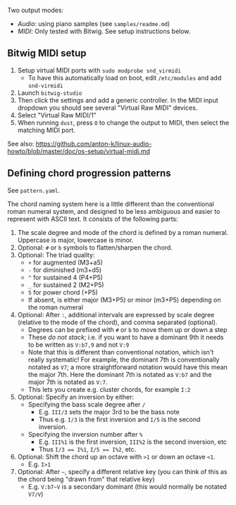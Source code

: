 Two output modes:

- _Audio_: using piano samples (see `samples/readme.md`)
- _MIDI_: Only tested with Bitwig. See setup instructions below.

## Bitwig MIDI setup

1. Setup virtual MIDI ports with `sudo modprobe snd_virmidi`
    - To have this automatically load on boot, edit `/etc/modules` and add `snd-virmidi`
2. Launch `bitwig-studio`
3. Then click the settings and add a generic controller. In the MIDI input dropdown you should see several "Virtual Raw MIDI" devices.
4. Select "Virtual Raw MIDI/1"
5. When running `dust`, press `O` to change the output to MIDI, then select the matching MIDI port.

See also: <https://github.com/anton-k/linux-audio-howto/blob/master/doc/os-setup/virtual-midi.md>

## Defining chord progression patterns

See `pattern.yaml`.

The chord naming system here is a little different than the conventional roman numeral system, and designed to be less ambiguous and easier to represent with ASCII text. It consists of the following parts:

1. The scale degree and mode of the chord is defined by a roman numeral. Uppercase is major, lowercase is minor.
2. Optional: `#` or `b` symbols to flatten/sharpen the chord.
3. Optional: The triad quality:
    - `+` for augmented (M3+a5)
    - `-` for diminished (m3+d5)
    - `^` for sustained 4 (P4+P5)
    - `_` for sustained 2 (M2+P5)
    - `5` for power chord (+P5)
    - If absent, is either major (M3+P5) or minor (m3+P5) depending on the roman numeral
4. Optional: After `:`, additional intervals are expressed by scale degree (relative to the mode of the chord), and comma separated (optional).
    - Degrees can be prefixed with `#` or `b` to move them up or down a step
    - These _do not stack_; i.e. if you want to have a dominant 9th it needs to be written as `V:b7,9` and not `V:9`
    - Note that this is different than conventional notation, which isn't really systematic! For example, the dominant 7th is conventionally notated as `V7`; a more straightforward notation would have this mean the major 7th. Here the dominant 7th is notated as `V:b7` and the major 7th is notated as `V:7`.
    - This lets you create e.g. cluster chords, for example `I:2`
5. Optional: Specify an inversion by either:
    - Specifying the bass scale degree after `/`
        - E.g. `III/3` sets the major 3rd to be the bass note
        - Thus e.g. `I/3` is the first inversion and `I/5` is the second inversion.
    - Specifying the inversion number after `%`
        - E.g. `III%1` is the first inversion, `III%2` is the second inversion, etc
        - Thus `I/3 == I%1`, `I/5 == I%2`, etc.
6. Optional: Shift the chord up an octave with `>1` or down an octave `<1`.
    - E.g. `I>1`
7. Optional: After `~`, specify a different relative key (you can think of this as the chord being "drawn from" that relative key)
    - E.g. `V:b7~V` is a secondary dominant (this would normally be notated `V7/V`)

